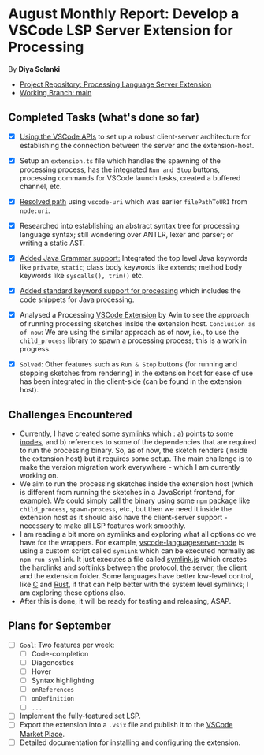 # August Monthly Report: Develop a VSCode LSP Server Extension for Processing
By **Diya Solanki**

- [Project Repository: Processing Language Server Extension](https://github.com/diyaayay/processing-language-server-extension/)
- [Working Branch: main](https://github.com/diyaayay/processing-language-server-extension/blob/main)

## Completed Tasks (what's done so far)

- [x] [Using the VSCode APIs](https://code.visualstudio.com/api/language-extensions/language-server-extension-guide) to set up a robust client-server architecture for establishing the connection between the server and the extension-host.
- [x] Setup an `extension.ts` file which handles the spawning of the processing process, has the integrated `Run and Stop` buttons, processing commands for VSCode launch tasks, created a buffered channel, etc.
- [x] [Resolved path](https://github.com/diyaayay/processing-language-server-extension/commit/dd887c14ef74cdba875abd59ecd210caf49b7c59) using `vscode-uri` which was earlier `filePathToURI` from `node:uri`.
- [x] Researched into establishing an abstract syntax tree for processing language syntax; still wondering over ANTLR, lexer and parser; or writing a static AST.
- [x] [Added Java Grammar support:](https://github.com/diyaayay/processing-language-server-extension/commit/7c91e7a99172740fda46ff796ea35af1a713cb55) Integrated the top level Java keywords like `private`, `static`; class body keywords like `extends`; method body keywords like `syscalls(), trim()` etc.
- [x] [Added standard keyword support for processing](https://github.com/diyaayay/processing-language-server-extension/commit/74eb1cb54fef02381c3be6542b73b6c665425f3a) which includes the code snippets for Java processing.
- [x] Analysed a Processing [VSCode Extension](https://github.com/avinZarlez/processing-vscode) by Avin to see the approach of running processing sketches inside the extension host. `Conclusion as of now`: We are using the similar approach as of now, i.e., to use the `child_process` library to spawn a processing process; this is a work in progress.
- [x] `Solved`: Other features such as `Run & Stop` buttons (for running and stopping sketches from rendering) in the extension host for ease of use has been integrated in the client-side (can be found in the extension host). 


## Challenges Encountered

- Currently, I have created some [symlinks](https://www.linode.com/docs/guides/linux-symlinks) which : a) points to some [inodes](https://docs.rackspace.com/docs/what-are-inodes-in-linux), and b) references to some of the dependencies that are required to run the processing binary. So, as of now, the sketch renders (inside the extension host) but it requires some setup. The main challenge is to make the version migration work everywhere - which I am currently working on.
- We aim to run the processing sketches inside the extension host (which is different from running the sketches in a JavaScript frontend, for example). We could simply call the binary using some `npm` package like `child_process`, `spawn-process`, etc., but then we need it inside the extension host as it should also have the client-server support - necessary to make all LSP features work smoothly.
- I am reading a bit more on symlinks and exploring what all options do we have for the wrappers. For example, [vscode-languageserver-node](https://github.com/microsoft/vscode-languageserver-node) is using a custom script called `symlink` which can be executed normally as `npm run symlink`. It just executes a file called [symlink.js](https://github.com/microsoft/vscode-languageserver-node/blob/main/build/bin/symlink.js) which creates the hardlinks and softlinks between the protocol, the server, the client and the extension folder. Some languages have better low-level control, like [C](https://pubs.opengroup.org/onlinepubs/009696899/functions/symlink.html#:~:text=The%20symlink()%20function%20shall,contained%20in%20the%20symbolic%20link) and [Rust](https://doc.rust-lang.org/stable/std/os/unix/fs/fn.symlink.html), if that can help better with the system level symlinks; I am exploring these options also.
- After this is done, it will be ready for testing and releasing, ASAP.

## Plans for September

- [ ] `Goal`: Two features per week:
    - [ ] Code-completion
    - [ ] Diagonostics
    - [ ] Hover
    - [ ] Syntax highlighting
    - [ ] `onReferences`
    - [ ] `onDefinition`
    - [ ] `...`
  
- [ ] Implement the fully-featured set LSP.
- [ ] Export the extension into a `.vsix` file and publish it to the [VSCode Market Place](https://marketplace.visualstudio.com/vscode).
- [ ] Detailed documentation for installing and configuring the extension.